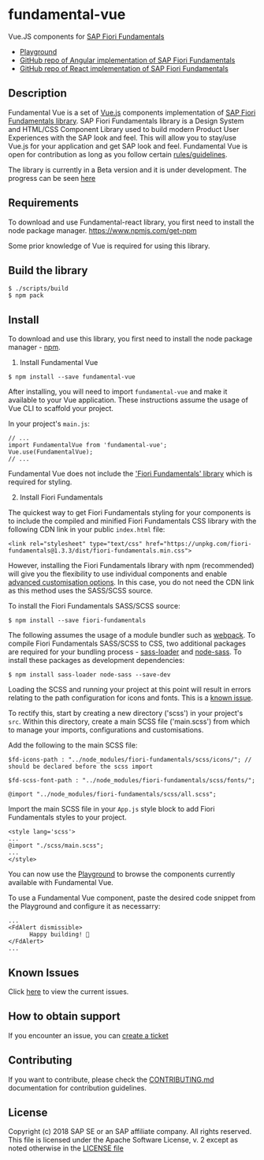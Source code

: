# fundamental-vue
Vue.JS components for [SAP Fiori Fundamentals](https://github.com/SAP/fundamental)

- [Playground](https://dist-5sywc49rb.now.sh)
- [GitHub repo of Angular implementation of SAP Fiori Fundamentals](https://github.com/SAP/fundamental-ngx)
- [GitHub repo of React implementation of SAP Fiori Fundamentals](https://github.com/SAP/fundamental-react)


## Description
Fundamental Vue is a set of [Vue.js](https://vuejs.org/) components implementation of [SAP Fiori Fundamentals library](https://sap.github.io/fundamental/). SAP Fiori Fundamentals library is a Design System and HTML/CSS Component Library used to build modern Product User Experiences with the SAP look and feel. This will allow you to stay/use Vue.js for your application and get SAP look and feel.
Fundamental Vue is open for contribution as long as you follow certain [rules/guidelines](./CONTRIBUTING.md).

The library is currently in a Beta version and it is under development. The progress can be seen [here](https://github.com/SAP/fundamental-vue/projects/1)

## Requirements

To download and use Fundamental-react library, you first need to install the node package manager.
https://www.npmjs.com/get-npm

Some prior knowledge of Vue is required for using this library.

## Build the library
```
$ ./scripts/build
$ npm pack
```

## Install

To download and use this library, you first need to install the node package manager - [npm](https://www.npmjs.com/get-npm).
 
1. Install Fundamental Vue
```
$ npm install --save fundamental-vue
```

After installing, you will need to import `fundamental-vue` and make it available to your Vue application. These instructions assume the usage of Vue CLI to scaffold your project.

In your project's `main.js`:

```
// ...
import FundamentalVue from 'fundamental-vue';
Vue.use(FundamentalVue);
// ...
```

Fundamental Vue does not include the ['Fiori Fundamentals' library](https://github.com/SAP/fundamental) which is required for styling. 


2. Install Fiori Fundamentals

The quickest way to get Fiori Fundamentals styling for your components is  to include the compiled and minified Fiori Fundamentals CSS library with the following CDN link in your public `index.html` file:
```
<link rel="stylesheet" type="text/css" href="https://unpkg.com/fiori-fundamentals@1.3.3/dist/fiori-fundamentals.min.css">
```

However, installing the Fiori Fundamentals library with npm (recommended) will give you the flexibility to use individual components and enable [advanced customisation options](https://github.com/SAP/fundamental/wiki/Advanced-Customization). In this case, you do not need the CDN link as this method uses the SASS/SCSS source.

To install the Fiori Fundamentals SASS/SCSS source:
```
$ npm install --save fiori-fundamentals
```

The following assumes the usage of a module bundler such as [webpack](https://webpack.js.org/). To compile Fiori Fundamentals SASS/SCSS to CSS, two additional packages are required for your bundling process - [sass-loader](https://github.com/webpack-contrib/sass-loader) and [node-sass](https://github.com/sass/node-sass). To install these packages as development dependencies:

```
$ npm install sass-loader node-sass --save-dev
```

Loading the SCSS and running your project at this point will result in errors relating to the path configuration for icons and fonts. This is a [known issue](https://github.com/SAP/fundamental#known-issues). 

To rectify this, start by creating a new directory ('scss') in your project's `src`. Within this directory, create a main SCSS file ('main.scss') from which to manage your imports, configurations and customisations. 

Add the following to the main SCSS file:
```
$fd-icons-path : "../node_modules/fiori-fundamentals/scss/icons/"; // should be declared before the scss import

$fd-scss-font-path : "../node_modules/fiori-fundamentals/scss/fonts/";

@import "../node_modules/fiori-fundamentals/scss/all.scss";
```

Import the main SCSS file in your `App.js` style block to add Fiori Fundamentals styles to your project.

```
<style lang='scss'>
...
@import "./scss/main.scss";
...
</style>
```

You can now use the [Playground](https://dist-4d2gqwr8y.now.sh/#/start) to browse the components currently available with Fundamental Vue.

To use a Fundamental Vue component, paste the desired code snippet from the Playground and configure it as necessarry:

```
...
<FdAlert dismissible>
      Happy building! 🚀
</FdAlert>
...
```

## Known Issues

Click [here](https://github.com/SAP/fundamental-vue/issues) to view the current issues.

## How to obtain support

If you encounter an issue, you can [create a ticket](https://github.com/SAP/fundamental-vue/issues/new)


## Contributing

If you want to contribute, please check the [CONTRIBUTING.md](./CONTRIBUTING.md) documentation for contribution guidelines.

## License

Copyright (c) 2018 SAP SE or an SAP affiliate company. All rights reserved.
This file is licensed under the Apache Software License, v. 2 except as noted otherwise in the [LICENSE file](https://github.com/SAP/fundamental-vue/blob/master/LICENSE.txt)
